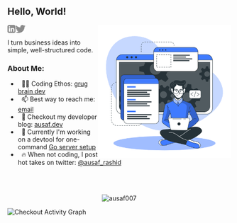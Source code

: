 ## Hello, World! 
<a href='https://www.linkedin.com/in/md-ausaf-rashid/'><img align='left' alt="linkedin" src="https://github.com/ausaf007/ausaf007/blob/d98576344d5dd4c0297d60b636994e2463e623d7/assets/linkedin.svg" height='18px'/></a>
<a href='https://twitter.com/ausaf_rashid/'><img align='left' alt="twitter" src="https://github.com/ausaf007/ausaf007/blob/d98576344d5dd4c0297d60b636994e2463e623d7/assets/twitter.svg" height='18px'/></a>
<img align="right" alt="SVG" src="https://github.com/ausaf007/ausaf007/blob/d98576344d5dd4c0297d60b636994e2463e623d7/assets/developer.svg" width="300px"/>
<br/>

I turn business ideas into simple, well-structured code. 

### About Me:

-  &nbsp; 👨‍💻 Coding Ethos: [grug brain dev](https://grugbrain.dev/)
-  &nbsp; 📫 Best way to reach me: [email](mailto:ausafrashid111@gmail.com) 
-  &nbsp; 📝 Checkout my developer blog: [ausaf.dev](https://ausaf.dev)
-  &nbsp; 🔭 Currently I'm working on a devtool for one-command [Go server setup](https://github.com/orgs/setup-go/repositories)
-  &nbsp; 🔥 When not coding, I post hot takes on twitter: [@ausaf_rashid](https://twitter.com/ausaf_rashid)

<br/>
<br/>


<p align="center"><img align="center" src="https://github-readme-streak-stats-zeta-opal.vercel.app/?user=ausaf007" alt="ausaf007" /></p>

![Checkout Activity Graph](https://github-readme-activity-graph-two-tau.vercel.app/graph?username=ausaf007&theme=tokyo-night&custom_title=Ausaf's%20Contribution%20Graph)
